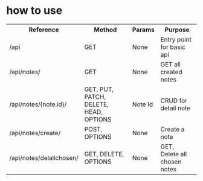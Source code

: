 # how to use

<table>
    <tr>
        <th>Reference</th>
        <th>Method</th>
        <th>Params</th>
        <th>Purpose</th>
    </tr>
    <tr>
        <td>/api</td>
        <td>GET</td>
        <td>None</td>
        <td>Entry point for basic api</td>
    </tr>
    <tr>
        <td>/api/notes/</td>
        <td>GET</td>
        <td>None</td>
        <td>GET all created notes</td>
    </tr>
    <tr>
        <td>/api/notes/{note.id}/</td>
        <td>GET, PUT, PATCH, DELETE, HEAD, OPTIONS</td>
        <td>Note Id</td>
        <td>CRUD for detail note</td>
    </tr>
    <tr>
        <td>/api/notes/create/</td>
        <td>POST, OPTIONS</td>
        <td>None</td>
        <td>Create a note</td>
    </tr>
        <tr>
        <td>/api/notes/delallchosen/</td>
        <td>GET, DELETE, OPTIONS</td>
        <td>None</td>
        <td>GET, Delete all chosen notes</td>
    </tr>
</table>
